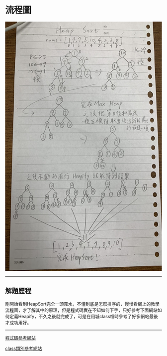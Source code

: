 # 流程圖
<img src='https://github.com/dustinoy/ohyang/blob/master/Images/HeapSort%E6%B5%81%E7%A8%8B%E5%9C%96.jpg' height=800 weight=600>

---

## 解題歷程
剛開始看到HeapSort完全一頭霧水，不懂到底是怎麼排序的，慢慢看網上的教學流程圖，才了解其中的原理，但是程式碼實在不知如何下手，只好參考下面網站如何定義Heapify，不久之後就完成了，可是在用城class檔時參考了好多網站最後才成功用好。

---

[程式碼參考網站](https://stackoverflow.com/questions/13979714/heap-sort-how-to-sort)

[class類別參考網站](https://medium.com/@weilihmen/%E9%97%9C%E6%96%BCpython%E7%9A%84%E9%A1%9E%E5%88%A5-class-%E5%9F%BA%E6%9C%AC%E7%AF%87-5468812c58f2)
